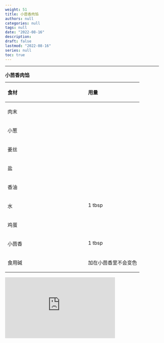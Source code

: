 ```yaml
---
weight: 51
title: 小茴香肉馅
authors: null
categories: null
tags: null
date: "2022-08-16"
description:  
draft: false
lastmod: "2022-08-16"
series: null
toc: true
---
```




<!--more-->
---

<table style="width:100%;">
<caption style="text-align:left", align = "top"><b>小茴香肉馅</b></caption>
<colgroup><col style="width: 60%" /><col style="width: 40%" />
</colgroup>
<thead>
  <tr VALIGN=TOP style="text-align:left"  class="header">
    <th><p>食材</p></th>
    <th><p>用量</p></th>
  </tr>
</thead>
<tbody VALIGN=TOP>
  <tr class="odd">
    <td><p>肉末
    </p></td>
    <td><p>
    </p></td>
  </tr>
  <tr class="even">
    <td><p>小葱
    </p></td>
    <td><p>
    </p></td>
  </tr>
  <tr class="odd">
    <td><p>姜丝
    </p></td>
    <td><p>
    </p></td>
  </tr>
  <tr class="even">
    <td><p>盐
    </p></td>
    <td><p>
    </p></td>
  </tr>  
  <tr class="odd">
    <td><p>香油
    </p></td>
    <td><p>
    </p></td>
  </tr>
  <tr class="even">
    <td><p>水
    </p></td>
    <td><p> 1 tbsp
    </p></td>
  </tr>  
  <tr class="odd">
    <td><p>鸡蛋
    </p></td>
    <td><p>
    </p></td>
  </tr>
  <tr class="even">
    <td><p>小茴香
    </p></td>
    <td><p> 1 tbsp
    </p></td>
  </tr>  
  <tr class="odd">
    <td><p>食用碱
    </p></td>
    <td><p>加在小茴香里不会变色
    </p></td>
  </tr>
</tbody>
</table>

<iframe width="360" height="200" src="https://www.youtube.com/embed/nawr0hP0ZCg" title="茴香饺子馅的做法" frameborder="0" allow="accelerometer; autoplay; clipboard-write; encrypted-media; gyroscope; picture-in-picture" allowfullscreen></iframe>
